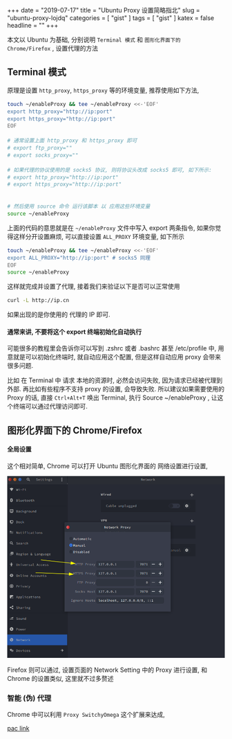 +++
date = "2019-07-17"
title = "Ubuntu Proxy 设置简略指北"
slug = "ubuntu-proxy-lojdq"
categories = [ "gist" ]
tags = [ "gist" ]
katex = false
headline = ""
+++

本文以 Ubuntu 为基础, 分别说明 `Terminal 模式` 和 `图形化界面下的 Chrome/Firefox` , 设置代理的方法

## Terminal 模式

原理是设置 `http_proxy`, `https_proxy` 等的环境变量, 推荐使用如下方法,

```bash
touch ~/enableProxy && tee ~/enableProxy <<-'EOF'
export http_proxy="http://ip:port"
export https_proxy="http://ip:port"
EOF

# 通常设置上面 http_proxy 和 https_proxy 即可
# export ftp_proxy=""
# export socks_proxy=""

# 如果代理的协议使用的是 socks5 协议, 则将协议头改成 socks5 即可, 如下所示:
# export http_proxy="http://ip:port"
# export https_proxy="http://ip:port"


# 然后使用 source 命令 运行该脚本 以 应用这些环境变量
source ~/enableProxy
```

上面的代码的意思就是在 `~/enableProxy` 文件中写入 export 两条指令, 如果你觉得这样分开设置麻烦, 可以直接设置 `ALL_PROXY` 环境变量, 如下所示

```bash
touch ~/enableProxy && tee ~/enableProxy <<-'EOF'
export ALL_PROXY="http://ip:port" # socks5 同理
EOF
source ~/enableProxy
```

这样就完成并设置了代理, 接着我们来验证以下是否可以正常使用

```bash
curl -L http://ip.cn
```

如果出现的是你使用的 代理的 IP 即可.

#### 通常来讲, 不要将这个 export 终端初始化自动执行

可能很多的教程里会告诉你可以写到 .zshrc 或者 .bashrc 甚至 /etc/profile 中, 用意就是可以初始化终端时, 就自动应用这个配置, 但是这样自动应用 proxy 会带来很多问题. 

比如 在 Terminal 中 请求 本地的资源时, 必然会访问失败, 因为请求已经被代理到外部. 再比如有些程序不支持 proxy 的设置, 会导致失败. 所以建议如果需要使用的 Proxy 的话, 直接 `Ctrl+Alt+T` 唤出 Terminal, 执行 Source ~/enableProxy , 让这个终端可以通过代理访问即可.

## 图形化界面下的 Chrome/Firefox

#### 全局设置

这个相对简单, Chrome 可以打开 Ubuntu 图形化界面的 网络设置进行设置,

![](https://raw.githubusercontent.com/Kuri-su/KBlog/master/assets/gists/ubuntu_proxy_setting2.png)

Firefox 则可以通过, 设置页面的 Network Setting 中的 Proxy 进行设置, 和 Chrome 的设置类似, 这里就不过多赘述


### 智能 (伪) 代理

Chrome 中可以利用 `Proxy SwitchyOmega` 这个扩展来达成,

[pac link](https://raw.githubusercontent.com/wiki/FelisCatus/SwitchyOmega/GFWList.bak)
